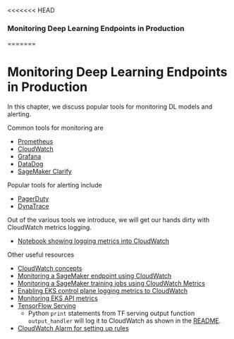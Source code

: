 <<<<<<< HEAD
### Monitoring Deep Learning Endpoints in Production


 
=======
# Monitoring Deep Learning Endpoints in Production

In this chapter, we discuss popular tools for monitoring DL models and alerting. 

Common tools for monitoring are

* [Prometheus](https://prometheus.io/)
* [CloudWatch](https://aws.amazon.com/cloudwatch/)
* [Grafana](https://grafana.com/)
* [DataDog](https://www.datadoghq.com/)
* [SageMaker Clarify](https://aws.amazon.com/sagemaker/clarify/)

Popular tools for alerting include

* [PagerDuty](https://www.pagerduty.com/)
* [DynaTrace](https://www.dynatrace.com/)

Out of the various tools we introduce, we will get our hands dirty with CloudWatch metrics logging.
* [Notebook showing logging metrics into CloudWatch](./cloudwatch_log_metrics.ipynb)

Other useful resources
* [CloudWatch concepts](https://docs.aws.amazon.com/AmazonCloudWatch/latest/monitoring/cloudwatch_concepts.html)
* [Monitoring a SageMaker endpoint using CloudWatch](https://docs.aws.amazon.com/sagemaker/latest/dg/monitoring-cloudwatch.html)
* [Monitoring a SageMaker training jobs using CloudWatch Metrics](https://docs.aws.amazon.com/sagemaker/latest/dg/training-metrics.html)
* [Enabling EKS control plane logging metrics to CloudWatch](https://docs.aws.amazon.com/eks/latest/userguide/control-plane-logs.html)
* [Monitoring EKS API metrics](https://aws.github.io/aws-eks-best-practices/reliability/docs/controlplane/)
* [TensorFlow Serving](https://github.com/aws/sagemaker-tensorflow-serving-container#getting-started)
    - Python `print` statements from TF serving output function `output_handler` will log it to CloudWatch
      as shown in the [README](https://github.com/aws/sagemaker-tensorflow-serving-container#prepost-processing).
* [CloudWatch Alarm for setting up rules](https://docs.aws.amazon.com/AmazonCloudWatch/latest/monitoring/AlarmThatSendsEmail.html)
  
